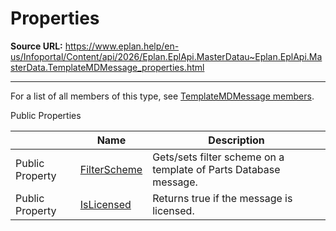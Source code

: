 # Properties

**Source URL:** https://www.eplan.help/en-us/Infoportal/Content/api/2026/Eplan.EplApi.MasterDatau~Eplan.EplApi.MasterData.TemplateMDMessage_properties.html

---

For a list of all members of this type, see [TemplateMDMessage members](Eplan.EplApi.MasterDatau~Eplan.EplApi.MasterData.TemplateMDMessage_members.html).

Public Properties

|  | Name | Description |
| --- | --- | --- |
| Public Property | [FilterScheme](Eplan.EplApi.MasterDatau~Eplan.EplApi.MasterData.TemplateMDMessage~FilterScheme.html) | Gets/sets filter scheme on a template of Parts Database message. |
| Public Property | [IsLicensed](Eplan.EplApi.MasterDatau~Eplan.EplApi.MasterData.TemplateMDMessage~IsLicensed.html) | Returns true if the message is licensed. |


